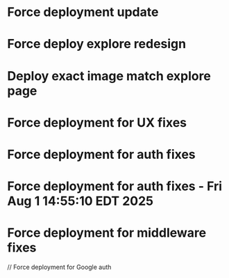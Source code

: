 # Force deployment update
# Force deploy explore redesign
# Deploy exact image match explore page
# Force deployment for UX fixes
# Force deployment for auth fixes
# Force deployment for auth fixes - Fri Aug  1 14:55:10 EDT 2025
# Force deployment for middleware fixes
// Force deployment for Google auth
